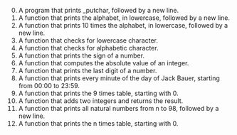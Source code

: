 0. A program that prints _putchar, followed by a new line.
1. A function that prints the alphabet, in lowercase, followed by a new line.
2. A function that prints 10 times the alphabet, in lowercase, followed by a new line.
4. A function that checks for lowercase character.
4. A function that checks for alphabetic character.
5. A function that prints the sign of a number.
6. A function that computes the absolute value of an integer.
7. A function that prints the last digit of a number.
8. A function that prints every minute of the day of Jack Bauer, starting from 00:00 to 23:59.
9. A function that prints the 9 times table, starting with 0.
10. A function that adds two integers and returns the result.
11. A function that prints all natural numbers from n to 98, followed by a new line.
12. A function that prints the n times table, starting with 0.

